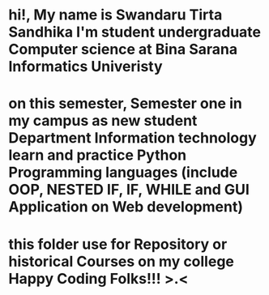 # hi!, My name is Swandaru Tirta Sandhika I'm student undergraduate Computer science at Bina Sarana Informatics Univeristy

# on this semester, Semester one in my campus as new student Department Information technology learn and practice Python Programming languages (include OOP, NESTED IF, IF, WHILE and GUI Application on Web development)

# this folder use for Repository or historical Courses on my college Happy Coding Folks!!! >.<
